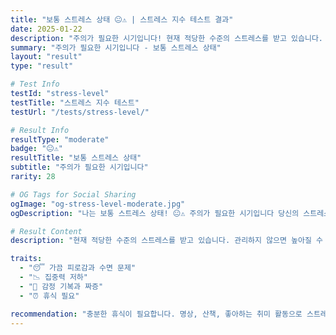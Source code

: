 ```yaml
---
title: "보통 스트레스 상태 😐⚠️ | 스트레스 지수 테스트 결과"
date: 2025-01-22
description: "주의가 필요한 시기입니다! 현재 적당한 수준의 스트레스를 받고 있습니다. 관리하지 않으면 높아질 수 있으니 조금 더 신경 써야 할 때입니다. 작은 변화들이 쌓이고 있는 상태예요...."
summary: "주의가 필요한 시기입니다 - 보통 스트레스 상태"
layout: "result"
type: "result"

# Test Info
testId: "stress-level"
testTitle: "스트레스 지수 테스트"
testUrl: "/tests/stress-level/"

# Result Info
resultType: "moderate"
badge: "😐⚠️"
resultTitle: "보통 스트레스 상태"
subtitle: "주의가 필요한 시기입니다"
rarity: 28

# OG Tags for Social Sharing
ogImage: "og-stress-level-moderate.jpg"
ogDescription: "나는 보통 스트레스 상태! 😐⚠️ 주의가 필요한 시기입니다 당신의 스트레스 지수 테스트 결과는?"

# Result Content
description: "현재 적당한 수준의 스트레스를 받고 있습니다. 관리하지 않으면 높아질 수 있으니 조금 더 신경 써야 할 때입니다. 작은 변화들이 쌓이고 있는 상태예요."

traits:
  - "😴 가끔 피로감과 수면 문제"
  - "📉 집중력 저하"
  - "😤 감정 기복과 짜증"
  - "⏰ 휴식 필요"

recommendation: "충분한 휴식이 필요합니다. 명상, 산책, 좋아하는 취미 활동으로 스트레스를 풀어보세요. 규칙적인 수면과 운동도 도움이 됩니다. 스트레스 요인을 파악하고 하나씩 해결해보세요."
---
```

